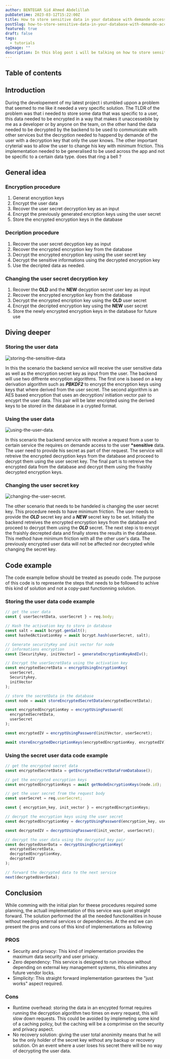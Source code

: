 ```yaml
---
author: BENTEGAR Sid Ahmed Abdelillah
pubDatetime: 2023-03-12T15:22:00Z
title: How to store sensitive data in your database with demande access from user
postSlug: how-to-store-sensitive-data-in-your-database-with-demande-access-from-user
featured: true
draft: false
tags:
  - tutorials
ogImage: ""
description: In this blog post i will be talking on how to store sensitive user data in your database with on demande access from the user
---
```


## Table of contents

## Introduction

During the developement of my latest project i stumbled uppon a problem that seemed to me like it needed a very specific solution. The TLDR of the problem was that i needed to store some data that was specific to a user, this data needed to be encrypted in a way that makes it unaccessebile by me as a developer or by anyone on the team, on the other hand the data needed to be decrypted by the backend to be used to communicate with other services but the decryption needed to happend by demande of the user with a decryption key that only the user knows. The other important cryterial was to allow the user to change his key with minimum friction. This implementation needed to be generalised to be used across the app and not be specific to a certain data type. does that ring a bell ?

## General idea

### Encryption procedure

1. Generat encryption keys
2. Encrypt the user data
3. Recover the user secret decryption key as an input
4. Encrypt the previously generated encription keys using the user secret
5. Store the encrypted encryption keys in the database

### Decription procedure

1. Recover the user secret decyption key as input
2. Recover the encrypted encryption key from the database
3. Decrypt the encrypted encryption key using the user secret key
4. Decrypt the sensitive informations using the decrypted encryption key
5. Use the decripted data as needed.

### Changing the user secret decryption key

1. Recover the **OLD** and the **NEW** decyption secret user key as input
2. Recover the encrypted encryption key from the database
3. Decrypt the encrypted encription key using the **OLD** user secret
4. Encrypt the decripted encryption key using the **NEW** user secret
5. Store the newly encrypted encryption keys in the database for future use

## Diving deeper

### Storing the user data

![storing-the-sensitive-data](/assets/img/storing-sensitive-data-in-your-database/storing-the-sensitive-data.png)

In this the scenario the backend service will receive the user sensitive data as well as the encryption secret key as input from the user. The backend will use two diffrente encryption algorithms. The first one is based on a key derivation algorithm such as **_PBKDF2_** to encrypt the encryption keys using keys that where derived from the user secret. The second algorithm is an AES based encryption that uses an decryption/ initiation vector pair to encyprt the user data. This pair will be later encripted using the derived keys to be stored in the database in a crypted format.

### Using the user data

![using-the-user-data.](/assets/img/storing-sensitive-data-in-your-database/using-the-user-data.png)

In this scenario the backend service with receive a request from a user to certain service the requires on demande access to the user **\*sensitive** data. The user need to provide his secret as part of ther request. The service will retreive the encrypted decryption keys from the database and proceed to decrypt them using the user secret key. The final part is to retreive the encrypted data from the database and decrypt them using the fraishly decrypted encryption keys.

### Changing the user secret key

![changing-the-user-secret.](/assets/img/storing-sensitive-data-in-your-database/changing-the-user-secret.png)

The other scenario that needs to be handeled is changing the user secret key. This procedure needs to have minimum friction. The user needs to provide the **_OLD_** secret key and a **_NEW_** secret key to be set. Initially the backend retreives the encrypted encryption keys from the database and proceed to decrypt them using the **_OLD_** secret. The next step is to encypt the fraishly decrepted data and finally stores the results in the database. This method have minimum friction with all the other user's data. The previously encrypted user data will not be affected nor decrypted while changing the secret key.

## Code example

The code example bellow should be treated as pseudo code. The purpose of this code is to represente the steps that needs to be followed to achive this kind of solution and not a copy-past functionning solution.

### Storing the user data code example

```ts
// get the user data
const { userSecretData, userSecret } = req.body;

// Hash the activation key to store in database
const salt = await bcrypt.genSalt();
const hashedActivationKey = await bcrypt.hash(userSecret, salt);

// Generate securityKey and init vector for node
// informations encryption
const [Securitykey, initVector] = generateEncryptionKeyAndIv();

// Encrypt the userSecretData using the activation key
const encryptedSecretData = encryptUsingEncryptionKey(
  userSecret,
  Securitykey,
  initVector
);

// store the secretData in the database
const node = await storeEncryptedSecretData(encryptedSecretData);

const encryptedEncryptionKey = encryptUsingPassword(
  encryptedSecretData,
  userSecret
);

const encryptedIV = encryptUsingPassword(initVector, userSecret);

await storeEncryptedDecriptionKeys(encryptedEncryptionKey, encryptedIV);
```

### Using the secret user data code example

```ts
// get the encrypted secret data
const encryptedSecretData = getEncryptedSecretDataFromDatabase();

// get the encrypted encryption keys
const encryptedEncryptionKeys = await getNodeEncryptionKeys(node.id);

// get the user secret from the request body
const userSecret = req.userSecret;

const { encryption_key, init_vector } = encryptedEncryptionKeys;

// decrypt the encryption keys using the user secret
const decryptedEncryptionKey = decryptUsingPassword(encryption_key, userSecret);

const decryptedIV = decryptUsingPassword(init_vector, userSecret);

// decrypt the user data using the decrypted key pair
const decryptedUserData = decryptUsingEncryptionKey(
  encryptedSecretData,
  decryptedEncryptionKey,
  decryptedIV
);

// forward the decrypted data to the next service
next(decryptedUserData);
```

## Conclusion

While comming with the initial plan for theese procedures required some planning, the actuall implementation of this service was quiet straight forward. The solution performed the all the needed functionalities in house without needing external services or dependencies. At the end we can present the pros and cons of this kind of implementations as following

### PROS

- Security and privacy: This kind of implementation provides the maximum data security and user privacy.
- Zero dependency: This service is designed to run inhouse without depending on external key management systems, this eliminates any future vendor locks.
- Simplicity: This straight forward implementation garantees the "just works" aspect required.

### Cons

- Runtime overhead: storing the data in an encypted format requires running the decryption algorithm two times on every request, this will slow down requests. This could be avoided by implemeting some kind of a caching policy, but the caching will be a comprimise on the security and privacy aspect.
- No recovery solution: giving the user total anonimity means that he will be the only holder of the secret key without any backup or recovery solution. On an event where a user loses his secret there will be no way of decrypting the user data.
